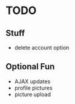 # TODO

## Stuff

- delete account option

## Optional Fun

- AJAX updates
- profile pictures
- picture upload
